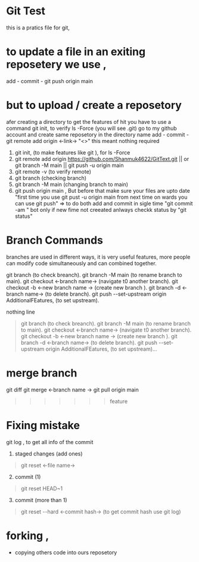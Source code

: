 # Git Test
this is a pratics file for git, 
# to update a file in an exiting reposetery we use ,
add - commit - git push origin main

# but to upload / create a reposetory 
afer creating a directory to get the features of hit you have to use a command
git init, to verify ls -Force (you will see .git)
go to my github account and create same reposetory in the directory name
add - commit - git remote add origin <-link->
"<>" this meant nothing required
1. git init, (to make features like git ), for ls -Force
2. git remote add origin https://github.com/Shanmuk4622/GitText.git || or git branch -M main || git push -u origin main
3. git remote -v  (to verify remote)
4. git branch  (checking branch)
5. git branch -M main   (changing branch to main)
6. git push origin main , But before that make sure your files are upto date
"first time you use 
git pust -u origin main
from next time on wards you can use 
git push"
=> to do both add and commit in sigle time "git commit -am <messsage>" bot only if new fime not creeated 
anlways checkk status by "git status"   

# Branch Commands
branches are used in different ways, it is very useful features, more people can modify code simultaneously and can combined together.

git branch (to check breanch).
git branch -M main (to rename branch to main)<cumpulsury>.
git checkout <-branch name-> (navigate t0 another branch).
git checkout -b <-new branch name -> (create new branch ).
git branch -d <-branch name-> (to delete branch).
git push --set-upstream origin AdditionalFEatures, (to set upstream).

nothing line
>git branch (to check breanch).
>git branch -M main (to rename branch to main)<cumpulsury>.
>git checkout <-branch name-> (navigate t0 another branch).
>git checkout -b <-new branch name -> (create new branch ).
>git branch -d <-branch name-> (to delete branch).
>git push --set-upstream origin AdditionalFEatures, (to set upstream)...

# merge branch
git diff <branch name>
git merge <-branch name ->
git pull origin main
>>>>>>> feature


# Fixing mistake
git log , to get all info of the commit
1. staged changes (add ones)
> git reset <-file name->
2. commit (1)
> git reset HEAD~1
3. commit (more than 1)
> git reset --hard <-commit hash-> (to get commit hash use git log)

# forking , 
- copying others code into ours reposetory